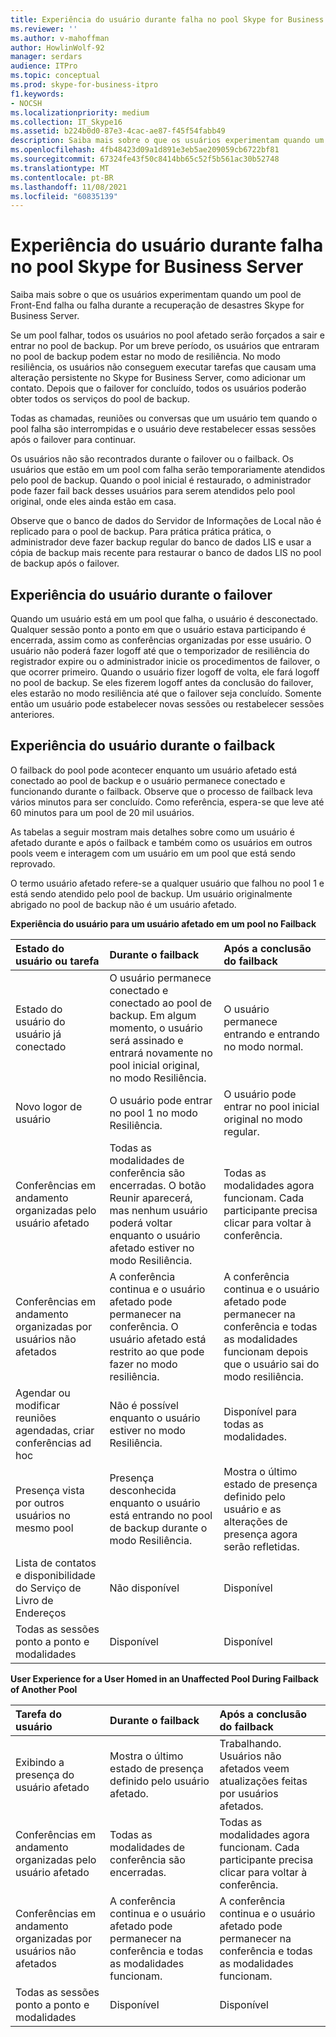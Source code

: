 ```yaml
---
title: Experiência do usuário durante falha no pool Skype for Business Server
ms.reviewer: ''
ms.author: v-mahoffman
author: HowlinWolf-92
manager: serdars
audience: ITPro
ms.topic: conceptual
ms.prod: skype-for-business-itpro
f1.keywords:
- NOCSH
ms.localizationpriority: medium
ms.collection: IT_Skype16
ms.assetid: b224b0d0-87e3-4cac-ae87-f45f54fabb49
description: Saiba mais sobre o que os usuários experimentam quando um pool de Front-End falha ou falha durante a recuperação de desastres Skype for Business Server.
ms.openlocfilehash: 4fb48423d09a1d891e3eb5ae209059cb6722bf81
ms.sourcegitcommit: 67324fe43f50c8414bb65c52f5b561ac30b52748
ms.translationtype: MT
ms.contentlocale: pt-BR
ms.lasthandoff: 11/08/2021
ms.locfileid: "60835139"
---
```

# <a name="user-experience-during-pool-failure-in-skype-for-business-server"></a>Experiência do usuário durante falha no pool Skype for Business Server
 
Saiba mais sobre o que os usuários experimentam quando um pool de Front-End falha ou falha durante a recuperação de desastres Skype for Business Server.
  
Se um pool falhar, todos os usuários no pool afetado serão forçados a sair e entrar no pool de backup. Por um breve período, os usuários que entraram no pool de backup podem estar no modo de resiliência. No modo resiliência, os usuários não conseguem executar tarefas que causam uma alteração persistente no Skype for Business Server, como adicionar um contato. Depois que o failover for concluído, todos os usuários poderão obter todos os serviços do pool de backup.
  
Todas as chamadas, reuniões ou conversas que um usuário tem quando o pool falha são interrompidas e o usuário deve restabelecer essas sessões após o failover para continuar.
  
Os usuários não são recontrados durante o failover ou o failback. Os usuários que estão em um pool com falha serão temporariamente atendidos pelo pool de backup. Quando o pool inicial é restaurado, o administrador pode fazer fail back desses usuários para serem atendidos pelo pool original, onde eles ainda estão em casa.
  
Observe que o banco de dados do Servidor de Informações de Local não é replicado para o pool de backup. Para prática prática prática, o administrador deve fazer backup regular do banco de dados LIS e usar a cópia de backup mais recente para restaurar o banco de dados LIS no pool de backup após o failover.
  
## <a name="user-experience-during-failover"></a>Experiência do usuário durante o failover

Quando um usuário está em um pool que falha, o usuário é desconectado. Qualquer sessão ponto a ponto em que o usuário estava participando é encerrada, assim como as conferências organizadas por esse usuário. O usuário não poderá fazer logoff até que o temporizador de resiliência do registrador expire ou o administrador inicie os procedimentos de failover, o que ocorrer primeiro. Quando o usuário fizer logoff de volta, ele fará logoff no pool de backup. Se eles fizerem logoff antes da conclusão do failover, eles estarão no modo resiliência até que o failover seja concluído. Somente então um usuário pode estabelecer novas sessões ou restabelecer sessões anteriores.
  
## <a name="user-experience-during-failback"></a>Experiência do usuário durante o failback

O failback do pool pode acontecer enquanto um usuário afetado está conectado ao pool de backup e o usuário permanece conectado e funcionando durante o failback. Observe que o processo de failback leva vários minutos para ser concluído. Como referência, espera-se que leve até 60 minutos para um pool de 20 mil usuários.
  
As tabelas a seguir mostram mais detalhes sobre como um usuário é afetado durante e após o failback e também como os usuários em outros pools veem e interagem com um usuário em um pool que está sendo reprovado. 
  
O termo usuário afetado refere-se a qualquer usuário que falhou no pool 1 e está sendo atendido pelo pool de backup. Um usuário originalmente abrigado no pool de backup não é um usuário afetado.
  
**Experiência do usuário para um usuário afetado em um pool no Failback**

|**Estado do usuário ou tarefa**|**Durante o failback**|**Após a conclusão do failback**|
|:-----|:-----|:-----|
|Estado do usuário do usuário já conectado  <br/> |O usuário permanece conectado e conectado ao pool de backup. Em algum momento, o usuário será assinado e entrará novamente no pool inicial original, no modo Resiliência.  <br/> |O usuário permanece entrando e entrando no modo normal.  <br/> |
|Novo logor de usuário  <br/> |O usuário pode entrar no pool 1 no modo Resiliência.  <br/> |O usuário pode entrar no pool inicial original no modo regular.  <br/> |
|Conferências em andamento organizadas pelo usuário afetado  <br/> |Todas as modalidades de conferência são encerradas. O botão Reunir aparecerá, mas nenhum usuário poderá voltar enquanto o usuário afetado estiver no modo Resiliência.  <br/> |Todas as modalidades agora funcionam. Cada participante precisa clicar para voltar à conferência.  <br/> |
|Conferências em andamento organizadas por usuários não afetados  <br/> |A conferência continua e o usuário afetado pode permanecer na conferência. O usuário afetado está restrito ao que pode fazer no modo resiliência.  <br/> |A conferência continua e o usuário afetado pode permanecer na conferência e todas as modalidades funcionam depois que o usuário sai do modo resiliência.  <br/> |
|Agendar ou modificar reuniões agendadas, criar conferências ad hoc  <br/> |Não é possível enquanto o usuário estiver no modo Resiliência.  <br/> |Disponível para todas as modalidades.  <br/> |
|Presença vista por outros usuários no mesmo pool  <br/> |Presença desconhecida enquanto o usuário está entrando no pool de backup durante o modo Resiliência.  <br/> |Mostra o último estado de presença definido pelo usuário e as alterações de presença agora serão refletidas.  <br/> |
|Lista de contatos e disponibilidade do Serviço de Livro de Endereços  <br/> |Não disponível  <br/> |Disponível  <br/> |
|Todas as sessões ponto a ponto e modalidades  <br/> |Disponível  <br/> |Disponível  <br/> |
   
**User Experience for a User Homed in an Unaffected Pool During Failback of Another Pool**

|**Tarefa do usuário**|**Durante o failback**|**Após a conclusão do failback**|
|:-----|:-----|:-----|
|Exibindo a presença do usuário afetado  <br/> |Mostra o último estado de presença definido pelo usuário afetado.  <br/> |Trabalhando. Usuários não afetados veem atualizações feitas por usuários afetados.  <br/> |
|Conferências em andamento organizadas pelo usuário afetado  <br/> |Todas as modalidades de conferência são encerradas.  <br/> |Todas as modalidades agora funcionam. Cada participante precisa clicar para voltar à conferência.  <br/> |
|Conferências em andamento organizadas por usuários não afetados  <br/> |A conferência continua e o usuário afetado pode permanecer na conferência e todas as modalidades funcionam.  <br/> |A conferência continua e o usuário afetado pode permanecer na conferência e todas as modalidades funcionam.  <br/> |
|Todas as sessões ponto a ponto e modalidades  <br/> |Disponível  <br/> |Disponível  <br/> |
   

